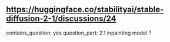 ## https://huggingface.co/stabilityai/stable-diffusion-2-1/discussions/24

contains_question: yes
question_part: 2.1 inpainting model ?